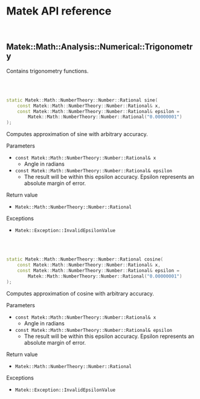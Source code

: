 # Matek API reference

<br/>

## Matek::Math::Analysis::Numerical::Trigonometry

Contains trigonometry functions.<br/>

<br/><br/>



```c++
static Matek::Math::NumberTheory::Number::Rational sine(
	const Matek::Math::NumberTheory::Number::Rational& x,
	const Matek::Math::NumberTheory::Number::Rational& epsilon =
		Matek::Math::NumberTheory::Number::Rational("0.00000001")
);
```

Computes approximation of sine with arbitrary accuracy.

Parameters
- `const Matek::Math::NumberTheory::Number::Rational& x`
	- Angle in radians
- `const Matek::Math::NumberTheory::Number::Rational& epsilon`
	- The result will be within this epsilon accuracy. Epsilon represents an absolute margin of error.

Return value
- `Matek::Math::NumberTheory::Number::Rational`

Exceptions
- `Matek::Exception::InvalidEpsilonValue`

<br/><br/>



```c++
static Matek::Math::NumberTheory::Number::Rational cosine(
	const Matek::Math::NumberTheory::Number::Rational& x,
	const Matek::Math::NumberTheory::Number::Rational& epsilon =
		Matek::Math::NumberTheory::Number::Rational("0.00000001")
);
```

Computes approximation of cosine with arbitrary accuracy.

Parameters
- `const Matek::Math::NumberTheory::Number::Rational& x`
	- Angle in radians
- `const Matek::Math::NumberTheory::Number::Rational& epsilon`
	- The result will be within this epsilon accuracy. Epsilon represents an absolute margin of error.

Return value
- `Matek::Math::NumberTheory::Number::Rational`

Exceptions
- `Matek::Exception::InvalidEpsilonValue`

<br/><br/>